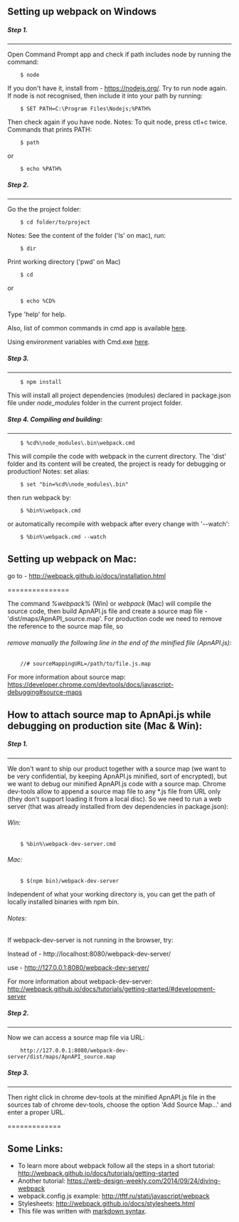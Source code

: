 ## Setting up webpack on Windows

##### Step 1. 
---------
Open Command Prompt app and check if path includes node by running the command:

        $ node
If you don't have it, install from - https://nodejs.org/.
Try to run node again.
If node is not recognised, then include it into your path by running:

        $ SET PATH=C:\Program Files\Nodejs;%PATH%
Then check again if you have node.
Notes:
To quit node, press ctl+c twice.
Commands that prints PATH:

        $ path
or

        $ echo %PATH%


##### Step 2.
---------
Go the the project folder:

        $ cd folder/to/project
Notes:
See the content of the folder ('ls' on mac), run:
        
        $ dir
Print working directory ('pwd' on Mac)

        $ cd
or

        $ echo %CD%
Type 'help' for help.

Also, list of common commands in cmd app is available [here](http://commandwindows.com/command3.htm).

Using environment variables with Cmd.exe [here](http://www.microsoft.com/resources/documentation/windows/xp/all/proddocs/en-us/ntcmds_shelloverview.mspx?mfr=true).

##### Step 3.
---------

        $ npm install
This will install all project dependencies (modules) declared in package.json file under _node_modules_ folder in the current project folder.

##### Step 4. Compiling and building:
----------

        $ %cd%\node_modules\.bin\webpack.cmd
This will compile the code with webpack in the current directory.
The 'dist' folder and its content will be created, the project is ready for debugging or production!
Notes:
set alias:

        $ set "bin=%cd%\node_modules\.bin"
then run webpack by:

        $ %bin%\webpack.cmd
or automatically recompile with webpack after every change with '--watch':
        
        $ %bin%\webpack.cmd --watch


## Setting up webpack on Mac:
go to - http://webpack.github.io/docs/installation.html

===============

The command _%webpack%_ (Win) or _webpack_ (Mac) will compile the source code, 
then build ApnAPI.js file and create a source map file - 'dist/maps/ApnAPI_source.map'.
For production code we need to remove the reference to the source map file, so 
###### remove manually the following line in the end of the minified file (ApnAPI.js):
        
        //# sourceMappingURL=/path/to/file.js.map
For more information about source map:
https://developer.chrome.com/devtools/docs/javascript-debugging#source-maps 


## How to attach source map to ApnApi.js while debugging on production site (Mac & Win):
##### Step 1.
------------
We don't want to ship our product together with a source map (we want to be very confidential,
by keeping ApnAPI.js minified, sort of encrypted), but we want to debug our minified ApnAPI.js code with a source map.
Chrome dev-tools allow to append a source map file to any *.js file from URL only (they don't support loading it from a local disc).
So we need to run a web server (that was already installed from dev dependencies in package.json):

###### Win:

        $ %bin%\webpack-dev-server.cmd
###### Mac:

        $ $(npm bin)/webpack-dev-server
Independent of what your working directory is, you can get the path of locally installed binaries with
npm bin.

###### _Notes:_

If webpack-dev-server is not running in the browser, try:

Instead of - http://localhost:8080/webpack-dev-server/

use - http://127.0.0.1:8080/webpack-dev-server/

For more information about webpack-dev-server: http://webpack.github.io/docs/tutorials/getting-started/#development-server

##### Step 2.
------------
Now we can access a source map file via URL:

        http://127.0.0.1:8080/webpack-dev-server/dist/maps/ApnAPI_source.map

##### Step 3.
------------
Then right click in chrome dev-tools at the minified ApnAPI.js file in the sources tab of chrome dev-tools,
choose the option 'Add Source Map...' and enter a proper URL.


=============
## Some Links:
* To learn more about webpack follow all the steps in a short tutorial:
http://webpack.github.io/docs/tutorials/getting-started
* Another tutorial:
https://web-design-weekly.com/2014/09/24/diving-webpack
* webpack.config.js example: http://tftf.ru/stati/javascript/webpack
* Stylesheets:
http://webpack.github.io/docs/stylesheets.html
* This file was written with [markdown syntax](https://guides.github.com/features/mastering-markdown/).